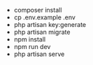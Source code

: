 
- composer install
- cp .env.example .env
- php artisan key:generate
- php artisan migrate
- npm install
- npm run dev
- php artisan serve

